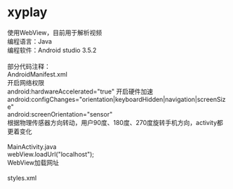 # xyplay
使用WebView，目前用于解析视频
</br>
编程语言：Java</br>
编程软件：Android studio 3.5.2</br>
</br>
部分代码注释：</br>
AndroidManifest.xml
<uses-permission android:name="android.permission.INTERNET"></uses-permission>
</br>
开启网络权限</br>
android:hardwareAccelerated="true"
开启硬件加速</br>
android:configChanges="orientation|keyboardHidden|navigation|screenSize"
</br>
android:screenOrientation="sensor"
</br>
根据物理传感器方向转动，用户90度、180度、270度旋转手机方向，activity都更着变化</br>
</br>
MainActivity.java</br>
webView.loadUrl("localhost");
</br>
WebView加载网址</br>
</br>
styles.xml
<style name="AppTheme" parent="Theme.AppCompat.Light.NoActionBar">
</br>
无标题栏
